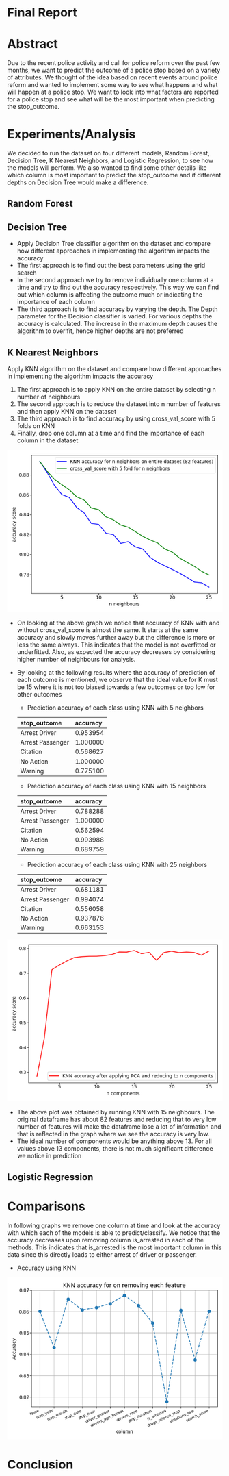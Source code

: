 # **Final Report**

# Abstract
Due to the recent police activity and call for police reform over the past few months, we want to predict the outcome of a police stop based on a variety of attributes. We thought of the idea based on recent events around police reform and wanted to implement some way to see what happens and what will happen at a police stop. We want to look into what factors are reported for a police stop and see what will be the most important when predicting the stop_outcome.

# Experiments/Analysis
We decided to run the dataset on four different models, Random Forest, Decision Tree, K Nearest Neighbors, and Logistic Regression, to see how the models will perform. We also wanted to find some other details like which column is most important to predict the stop_outcome and if different depths on Decision Tree would make a difference.

## Random Forest
<!-- Include dropping columns graph under comparisions section and delete this comment -->


## Decision Tree
<!-- Include dropping columns graph under comparisions section and delete this comment -->
* Apply Decision Tree classifier algorithm on the dataset and compare how different approaches in implementing the algorithm impacts the accuracy
* The first approach is to find out the best parameters using the grid search
* In the second approach we try to remove individually one column at a time and try to find out 
  the accuracy respectively. This way we can find out which column is affecting the outcome much or
  indicating the importance of each column
* The third approach is to find accuracy by varying the depth. The Depth parameter for the Decision classifier
  is varied. For various depths the accuracy is calculated. The increase in the maximum depth causes the algorithm to overifit, hence higher depths are not preferred

## K Nearest Neighbors
Apply KNN algorithm on the dataset and compare how different approaches in implementing the algorithm impacts the accuracy
1) The first approach is to apply KNN on the entire dataset by selecting n number of neighbours
2) The second approach is to reduce the dataset into n number of features and then apply KNN on the dataset
3) The third approach is to find accuracy by using cross_val_score with 5 folds on KNN
4) Finally, drop one column at a time and find the importance of each column in the dataset

![KNN neighbous analysis](analysis_visualization/KNN.png)

* On looking at the above graph we notice that accuracy of KNN with and without cross_val_score is almost the same. It starts at the same accuracy and slowly moves further away but the difference is more or less the same always. This indicates that the model is not overfitted or underfitted. Also, as expected the accuracy decreases by considering higher number of neighbours for analysis.
* By looking at the following results where the accuracy of prediction of each outcome is mentioned, we observe that the ideal value for K must be 15 where it is not too biased towards a few outcomes or too low for other outcomes
	- Prediction accuracy of each class using KNN with 5 neighbors

	| stop_outcome |  accuracy |
	| --------- | --------------- |
	|     Arrest Driver |  0.953954 |
	|  Arrest Passenger | 1.000000 | 
	|          Citation |  0.568627| 
	|         No Action | 1.000000| 
	|           Warning |  0.775100| 

	- Prediction accuracy of each class using KNN with 15 neighbors

	| stop_outcome  | accuracy| 
	|---------------|---------|
	| Arrest Driver  | 0.788288| 
	| Arrest Passenger  | 1.000000| 
	| Citation  | 0.562594| 
	| No Action  | 0.993988| 
	| Warning  | 0.689759| 

	- Prediction accuracy of each class using KNN with 25 neighbors

	| stop_outcome  | accuracy| 
	|----------------|---------|
	| Arrest Driver | 0.681181| 
	| Arrest Passenger  | 0.994074| 
	| Citation  | 0.556058| 
	| No Action  | 0.937876| 
	| Warning  | 0.663153| 

![PCA analysis](analysis_visualization/PCA.png)

* The above plot was obtained by running KNN with 15 neighbours. The original dataframe has about 82 features and reducing that to very low number of features will make the dataframe lose a lot of information and that is reflected in the graph where we see the accuracy is very low.
* The ideal number of components would be anything above 13. For all values above 13 components, there is not much significant difference we notice in prediction


## Logistic Regression
<!-- Include dropping columns graph under comparisions section and delete this comment -->


# Comparisons

In following graphs we remove one column at time and look at the accuracy with which each of the models is able to predict/classify. We notice that the accuracy decreases upon removing column is_arrested in each of the methods. This indicates that is_arrested is the most important column in this data since this directly leads to either arrest of driver or passenger.

* Accuracy using KNN 

![Importance of column using KNN](analysis_visualization/KNN_columns.png)


# Conclusion